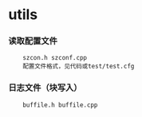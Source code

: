 # utils


### 读取配置文件

```
    szcon.h szconf.cpp
    配置文件格式，见代码或test/test.cfg

```

###  日志文件（块写入）

```
    buffile.h buffile.cpp

``` 
